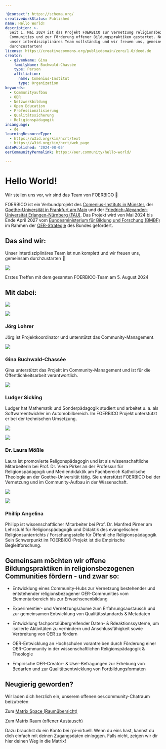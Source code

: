 ```yaml
---

'@context': https://schema.org/
creativeWorkStatus: Published
name: Hello World!
description: >-
  Seit 1. Mai 2024 ist das Projekt FOERBICO zur Vernetzung religionsbezogener
  Communities und zur Förderung offener Bildungspraktiken gestartet. Nun ist
  unser interdisziplinäres Team vollständig und wir freuen uns, gemeinsam
  durchzustarten!
license: https://creativecommons.org/publicdomain/zero/1.0/deed.de
creator:
  - givenName: Gina
    familyName: Buchwald-Chassée
    type: Person
    affiliation:
      name: Comenius-Institut
      type: Organization
keywords:
  - Communityaufbau
  - OER
  - Netzwerkbildung
  - Open Education
  - Professionalisierung
  - Qualitätssicherung
  - Religionspädagogik
inLanguage:
  - de
learningResourceType:
  - https://w3id.org/kim/hcrt/text
  - https://w3id.org/kim/hcrt/web_page
datePublished: '2024-08-05'
oerCommunityPermalink: https://oer.community/hello-world/

---
```


# Hello World!

Wir stellen uns vor, wir sind das Team von FOERBICO 👋

FOERBICO ist ein Verbundprojekt des [Comenius-Instituts in Münster](https://comenius.de), der [Goethe-Universität in Frankfurt am Main](https://www.uni-frankfurt.de/de) und der [Friedrich-Alexander-Universität Erlangen-Nürnberg (FAU)](https://www.fau.de/). Das Projekt wird von Mai 2024 bis Ende April 2027 vom [Bundesministerium für Bildung und Forschung (BMBF)](https://www.bmbf.de/bmbf/de/home/home_node.html) im Rahmen der [OER-Strategie](https://www.oer-strategie.de/foerdern/gefoerderte-projekte/foerbico-projektsteckbrief/) des Bundes gefördert.

## Das sind wir:

Unser interdisziplinäres Team ist nun komplett und wir freuen uns, gemeinsam durchzustarten 💪

![](http://oer.community/wp-content/uploads/2024/05/FOERBICO-Team.png)

Erstes Treffen mit dem gesamten FOERBICO-Team am 5. August 2024

## Mit dabei:

![](http://oer.community/wp-content/uploads/2024/06/logo_comenius_mit_text_rechts-Block_4c.png)


![](http://oer.community/wp-content/uploads/2024/06/MBO_7977-wpv_250x250_center_center.jpg)

### Jörg Lohrer

Jörg ist Projektkoordinator und unterstützt das Community-Management.

![](http://oer.community/wp-content/uploads/2024/06/gina-buchwald-chassee-foto.1024x1024-wpv_250x250_center_center.jpg)

### Gina Buchwald-Chassée

Gina unterstützt das Projekt im Community-Management und ist für die Öffentlichkeitsarbeit verantwortlich.

![](http://oer.community/wp-content/uploads/2024/08/ludgOER.jpg)

### Ludger Sicking

Ludger hat Mathematik und Sonderpädagogik studiert und arbeitet u. a. als Softwareentwickler im Automobilbereich. Im FOERBICO Projekt
 unterstützt er bei der technischen Umsetzung.


![](http://oer.community/wp-content/uploads/2024/06/Goethe-Logo.svg.png)

![](http://oer.community/wp-content/uploads/2024/05/Profilbild_Laura.jpg)

### Dr. Laura Mößle

Laura ist promovierte Religonspädagogin und ist als wissenschaftliche Mitarbeiterin bei Prof. Dr. Viera Pirker an der Professur für Religionspädagogik und Mediendidaktik am Fachbereich Katholische Theologie an der Goethe-Universität tätig. Sie unterstützt FOERBICO bei der Vernetzung und im Community-Aufbau in der Wissenschaft.


![](http://oer.community/wp-content/uploads/2024/06/Friedrich-Alexander-Universitaet_Erlangen-Nuernberg_Logo_07.2022.svg.png)

![](http://oer.community/wp-content/uploads/2024/05/Phillip-Angelina-240x320-1.jpg)

### Phillip Angelina

Philipp ist wissenschaftlicher Mitarbeiter bei Prof. Dr. Manfred Pirner am Lehrstuhl für Religionspädagogik und Didaktik des evangelischen Religionsunterrichts / Forschungsstelle für Öffentliche Religionspädagogik. Sein Schwerpunkt im FOERBICO-Projekt ist die Empirische Begleitforschung.


## Gemeinsam möchten wir offene Bildungspraktiken in religionsbezogenen Communities fördern - und zwar so:

- Entwicklung eines Community-Hubs zur Vernetzung bestehender und entstehender religionsbezogener OER-Communities vom Elementarbereich bis zur Erwachsenenbildung

- Experimentier- und Vernetzungsräume zum Erfahrungsaustausch und zur gemeinsamen Entwicklung von Qualitätsstandards & Metadaten

- Entwicklung fachportalübergreifender Daten- & Rdeaktionssysteme, um isolierte Aktivitäten zu verhindern und Anschlussfähigkeit sowie Verbreitung von OER zu fördern

- OER-Entwicklung  an Hochschulen vorantreiben durch Förderung einer OER-Community in der wissenschaftlichen Religionspädagogik & Theologie

- Empirische OER-Creator- & User-Befragungen zur Erhebung von Bedarfen und zur Qualitätsentwicklung von Fortbildungsformaten

## Neugierig geworden?

Wir laden dich herzlich ein, unserem offenen oer.community-Chatraum beizutreten:

Zum [Matrix Space (Raumübersicht)](https://matrix.to/#/#oercommunity:rpi-virtuell.de)

Zum [Matrix Raum (offener Austausch)](https://matrix.to/#/#oer.community:rpi-virtuell.de)

Dazu brauchst du ein Konto bei rpi-virtuell. Wenn du eins hast, kannst du dich einfach mit deinen Zugangsdaten einloggen. Falls nicht, zeigen wir dir hier deinen Weg in die Matrix!